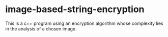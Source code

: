 # image-based-string-encryption
This is a c++ program using an encryption algorithm whose complexity lies in the analysis of a chosen image.
